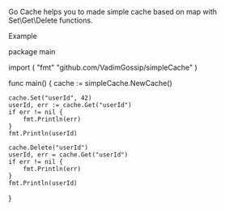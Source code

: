 Go Cache helps you to made simple cache based on map with Set\Get\Delete functions.

Example

package main

import (
	"fmt"
    "github.com/VadimGossip/simpleCache"
)

func main() { 
	cache := simpleCache.NewCache()

	cache.Set("userId", 42)
	userId, err := cache.Get("userId")
	if err != nil {
		fmt.Println(err)
	}
	fmt.Println(userId)

	cache.Delete("userId")
	userId, err = cache.Get("userId")
	if err != nil {
		fmt.Println(err)
	}
	fmt.Println(userId)
}